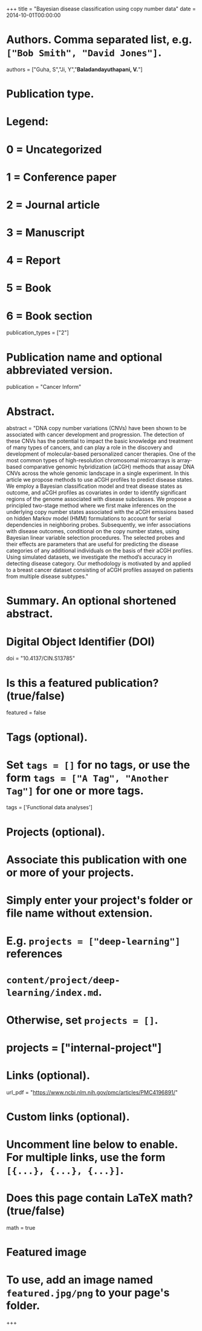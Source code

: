 +++
title = "Bayesian disease classification using copy number data"
date = 2014-10-01T00:00:00

# Authors. Comma separated list, e.g. `["Bob Smith", "David Jones"]`.
authors = ["Guha, S","Ji, Y","**Baladandayuthapani, V.**"]


# Publication type.
# Legend:
# 0 = Uncategorized
# 1 = Conference paper
# 2 = Journal article
# 3 = Manuscript
# 4 = Report
# 5 = Book
# 6 = Book section
publication_types = ["2"]

# Publication name and optional abbreviated version.
publication = "Cancer Inform"

# Abstract.
abstract = "DNA copy number variations (CNVs) have been shown to be associated with cancer development and progression. The detection of these CNVs has the potential to impact the basic knowledge and treatment of many types of cancers, and can play a role in the discovery and development of molecular-based personalized cancer therapies. One of the most common types of high-resolution chromosomal microarrays is array-based comparative genomic hybridization (aCGH) methods that assay DNA CNVs across the whole genomic landscape in a single experiment. In this article we propose methods to use aCGH profiles to predict disease states. We employ a Bayesian classification model and treat disease states as outcome, and aCGH profiles as covariates in order to identify significant regions of the genome associated with disease subclasses. We propose a principled two-stage method where we first make inferences on the underlying copy number states associated with the aCGH emissions based on hidden Markov model (HMM) formulations to account for serial dependencies in neighboring probes. Subsequently, we infer associations with disease outcomes, conditional on the copy number states, using Bayesian linear variable selection procedures. The selected probes and their effects are parameters that are useful for predicting the disease categories of any additional individuals on the basis of their aCGH profiles. Using simulated datasets, we investigate the method’s accuracy in detecting disease category. Our methodology is motivated by and applied to a breast cancer dataset consisting of aCGH profiles assayed on patients from multiple disease subtypes."

# Summary. An optional shortened abstract.

# Digital Object Identifier (DOI)
doi = "10.4137/CIN.S13785"

# Is this a featured publication? (true/false)
featured = false

# Tags (optional).
#   Set `tags = []` for no tags, or use the form `tags = ["A Tag", "Another Tag"]` for one or more tags.
tags = ['Functional data analyses']

# Projects (optional).
#   Associate this publication with one or more of your projects.
#   Simply enter your project's folder or file name without extension.
#   E.g. `projects = ["deep-learning"]` references 
#   `content/project/deep-learning/index.md`.
#   Otherwise, set `projects = []`.
# projects = ["internal-project"]

# Links (optional).
 url_pdf = "https://www.ncbi.nlm.nih.gov/pmc/articles/PMC4196891/"




# Custom links (optional).
#   Uncomment line below to enable. For multiple links, use the form `[{...}, {...}, {...}]`.

# Does this page contain LaTeX math? (true/false)
math = true

# Featured image
# To use, add an image named `featured.jpg/png` to your page's folder. 
+++

